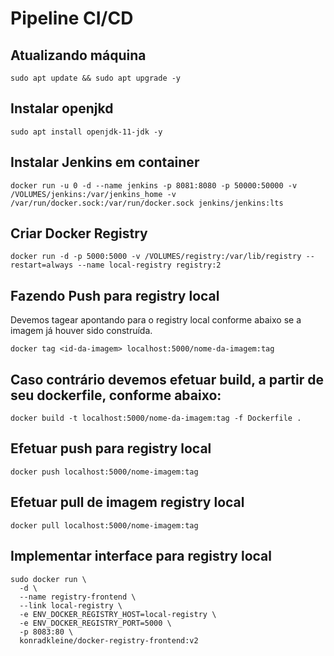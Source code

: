 # Pipeline CI/CD

## Atualizando máquina
```console
sudo apt update && sudo apt upgrade -y

```

##  Instalar openjkd
```console
sudo apt install openjdk-11-jdk -y
```

## Instalar Jenkins em container
```console
docker run -u 0 -d --name jenkins -p 8081:8080 -p 50000:50000 -v /VOLUMES/jenkins:/var/jenkins_home -v /var/run/docker.sock:/var/run/docker.sock jenkins/jenkins:lts
```
## Criar Docker Registry
```console
docker run -d -p 5000:5000 -v /VOLUMES/registry:/var/lib/registry --restart=always --name local-registry registry:2
```
## Fazendo Push para registry local
Devemos tagear apontando para o registry local conforme abaixo se a imagem já houver sido construída.
```console
docker tag <id-da-imagem> localhost:5000/nome-da-imagem:tag
```
## Caso contrário devemos efetuar build, a partir de seu dockerfile, conforme abaixo:
```console
docker build -t localhost:5000/nome-da-imagem:tag -f Dockerfile .

```
## Efetuar push para registry local
```console
docker push localhost:5000/nome-imagem:tag

```
## Efetuar pull de imagem registry local
```console
docker pull localhost:5000/nome-imagem:tag
```

## Implementar interface para registry local
```console
sudo docker run \
  -d \
  --name registry-frontend \
  --link local-registry \
  -e ENV_DOCKER_REGISTRY_HOST=local-registry \
  -e ENV_DOCKER_REGISTRY_PORT=5000 \
  -p 8083:80 \
  konradkleine/docker-registry-frontend:v2
```

